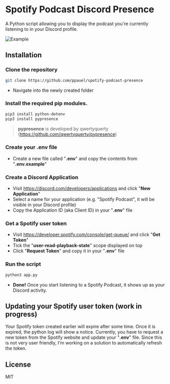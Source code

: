 # Spotify Podcast Discord Presence
A Python script allowing you to display the podcast you're currently listening to in your Discord profile.

![Example](https://i.imgur.com/80hSwPG.png)

## Installation

### Clone the repository
```sh
git clone https://github.com/ppauel/spotify-podcast-presence
```
- Navigate into the newly created folder

### Install the required pip modules.
```sh
pip3 install python-dotenv
pip3 install pypresence
```
> **pypresence** is developed by qwertyquerty (https://github.com/qwertyquerty/pypresence)

### Create your .env file
- Create a new file called "**.env**" and copy the contents from "**.env.example**"

### Create a Discord Application
- Visit https://discord.com/developers/applications and click "**New Application**"
- Select a name for your application (e.g. "Spotify Podcast", it will be visible in your Discord profile)
- Copy the Application ID (aka Client ID) in your "**.env**" file

### Get a Spotify user token
- Visit https://developer.spotify.com/console/get-queue/ and click "**Get Token**"
- Tick the "**user-read-playback-state**" scope displayed on top
- Click "**Request Token**" and copy it in your "**.env**" file

### Run the script
```sh
python3 app.py
```

- **Done!** Once you start listening to a Spotify Podcast, it shows up as your Discord activity.


## Updating your Spotify user token (work in progress)
Your Spotify token created earlier will expire after some time. Once it is expired, the python log will show a notice. Currently, you have to request a new token from the Spotify website and update your "**.env**" file. Since this is not very user friendly, I'm working on a solution to automatically refresh the token.

## License
MIT
